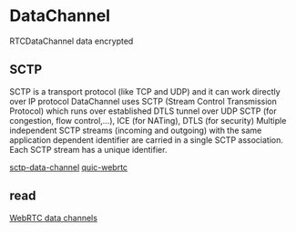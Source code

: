 # DataChannel
RTCDataChannel
data encrypted
## SCTP
SCTP is a transport protocol (like TCP and UDP) and it can work directly over IP protocol
DataChannel uses SCTP (Stream Control Transmission Protocol) which runs over established DTLS tunnel over UDP
SCTP (for congestion, flow control,…), ICE (for NATing), DTLS (for security)
Multiple independent SCTP streams (incoming and outgoing) with the same application dependent identifier are carried in a single SCTP association. Each SCTP stream has a unique identifier.
 
[sctp-data-channel](https://bloggeek.me/sctp-data-channel/)
[quic-webrtc](https://bloggeek.me/quic-webrtc/)

## read
[WebRTC data channels](https://www.html5rocks.com/en/tutorials/webrtc/datachannels/)